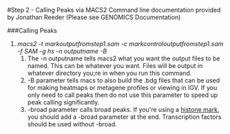 #Step 2 - Calling Peaks via MACS2
Command line documentation provided by Jonathan Reeder (Please see GENOMICS Documentation)

###Calling Peaks
1. *macs2 -t markoutputfromstep1.sam -c markcontroloutputfromstep1.sam -f SAM -g hs -n outputname -B*
    1. The -n outputname tells macs2 what you want the output files to be named. This can be whatever you want. Files will be output in whatever directory you;re in when you run this command.
    2. -B parameter tells macs to also build the .bdg files that can be used for making heatmaps or metagene profiles or viewing in IGV. If you only need to call peaks then do not use this parameter to speed up peak calling significantly.
    3. -broad parameter calls broad peaks. If you're using a [histone mark](http://www.nature.com/scitable/definition/histone-histones-57), you should add a -broad parameter at the end. Transcription factors should be used without -broad.
